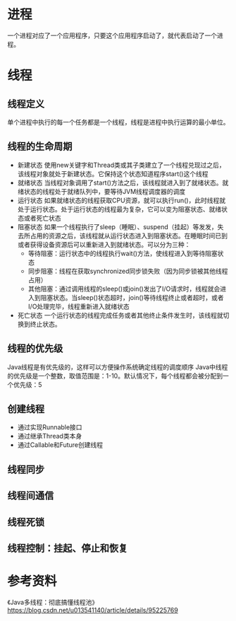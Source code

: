 # 进程
一个进程对应了一个应用程序，只要这个应用程序启动了，就代表启动了一个进程。

# 线程
## 线程定义
单个进程中执行的每一个任务都是一个线程，线程是进程中执行运算的最小单位。
## 线程的生命周期
- 新建状态
使用new关键字和Thread类或其子类建立了一个线程兑现过之后，该线程对象就处于新建状态。它保持这个状态知道程序start()这个线程
- 就绪状态
当线程对象调用了start()方法之后，该线程就进入到了就绪状态。就绪状态的线程处于就绪队列中，要等待JVM线程调度器的调度
- 运行状态
如果就绪状态的线程获取CPU资源，就可以执行run()，此时线程就处于运行状态。处于运行状态的线程最为复杂，它可以变为阻塞状态、就绪状态或者死亡状态
- 阻塞状态
如果一个线程执行了sleep（睡眠）、suspend（挂起）等发发，失去所占用的资源之后，该线程就从运行状态进入到阻塞状态。在睡眠时间已到或者获得设备资源后可以重新进入到就绪状态。可以分为三种：
  - 等待阻塞：运行状态中的线程执行wait()方法，使线程进入到等待阻塞状态
  - 同步阻塞：线程在获取synchronized同步锁失败（因为同步锁被其他线程占用）
  - 其他阻塞：通过调用线程的sleep()或join()发出了I/O请求时，线程就会进入到阻塞状态。当sleep()状态超时，join()等待线程终止或者超时，或者I/O处理完毕，线程重新进入就绪状态
- 死亡状态
一个运行状态的线程完成任务或者其他终止条件发生时，该线程就切换到终止状态。

## 线程的优先级
Java线程是有优先级的，这样可以方便操作系统确定线程的调度顺序
Java中线程的优先级是一个整数，取值范围是：1-10。默认情况下，每个线程都会被分配到一个优先级：5

## 创建线程
- 通过实现Runnable接口
- 通过继承Thread类本身
- 通过Callable和Future创建线程

## 线程同步
## 线程间通信
## 线程死锁
## 线程控制：挂起、停止和恢复



















# 参考资料
《Java多线程：彻底搞懂线程池》
https://blog.csdn.net/u013541140/article/details/95225769